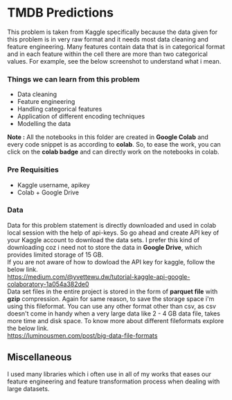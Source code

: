 # TMDB Predictions
This problem is taken from Kaggle specifically because the data given for this problem is in very 
raw format and it needs most data cleaning and feature engineering.
Many features contain data that is in categorical format and in each feature within the cell there are 
more than two categorical values. For example, see the below screenshot to understand what i mean.

### Things we can learn from this problem
* Data cleaning
* Feature engineering
* Handling categorical features
* Application of different encoding techniques
* Modelling the data

**Note :** All the notebooks in this folder are created in **Google Colab** and every code snippet is as
according to **colab**. So, to ease the work, you can click on the **colab badge** and can directly work
on the notebooks in colab.

### Pre Requisities
* Kaggle username, apikey
* Colab + Google Drive

### Data
Data for this problem statement is directly downloaded and used in colab local session with the help of 
api-keys. So go ahead and create API key of your Kaggle account to download the data sets. I prefer this
kind of downloading coz i need not to store the data in **Google Drive**, which provides limited storage
of 15 GB.<br>
If you are not aware of how to dowload the API key for kaggle, follow the below link.<br>
https://medium.com/@yvettewu.dw/tutorial-kaggle-api-google-colaboratory-1a054a382de0
<br>
Data set files in the entire project is stored in the form of **parquet file** with **gzip** compression. Again for same reason, to save the storage space i'm using this fileformat.
You can use any other format other than csv, as csv doesn't come in handy when a very large data like 2 - 4 GB data file, takes more time and disk space. To know more about different fileformats explore
the below link. <br>
https://luminousmen.com/post/big-data-file-formats
<br>

## Miscellaneous
I used many libraries which i often use in all of my works that eases our feature engineering and feature transformation process when dealing with large datasets.
